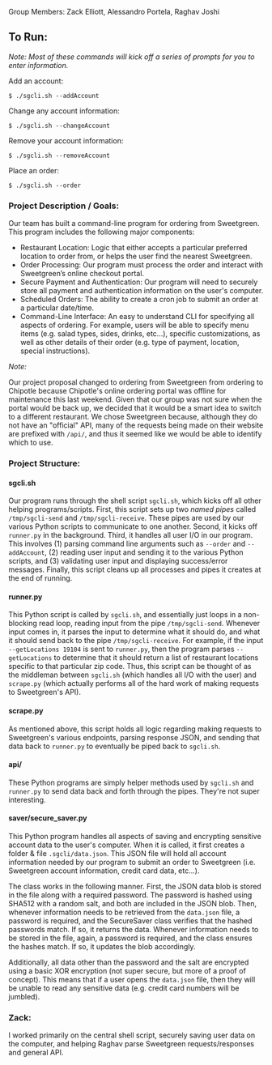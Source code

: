 Group Members: Zack Elliott, Alessandro Portela, Raghav Joshi

## To Run:

*Note: Most of these commands will kick off a series of prompts for you to enter information.*

Add an account:

```
$ ./sgcli.sh --addAccount
```

Change any account information:

```
$ ./sgcli.sh --changeAccount
```

Remove your account information:

```
$ ./sgcli.sh --removeAccount
```

Place an order:

```
$ ./sgcli.sh --order
```

### Project Description / Goals:

Our team has built a command-line program for ordering from Sweetgreen.  This program includes the following major components:

* Restaurant Location: Logic that either accepts a particular preferred location to order from, or helps the user find the nearest Sweetgreen.
* Order Processing: Our program must process the order and interact with Sweetgreen’s online checkout portal.
* Secure Payment and Authentication: Our program will need to securely store all payment and authentication information on the user's computer.
* Scheduled Orders:  The ability to create a cron job to submit an order at a particular date/time.
* Command-Line Interface: An easy to understand CLI for specifying all aspects of ordering.  For example, users will be able to specify menu items (e.g. salad types, sides, drinks, etc...), specific customizations, as well as other details of their order (e.g. type of payment, location, special instructions).

*Note:*

Our project proposal changed to ordering from Sweetgreen from ordering to Chipotle because Chipotle's online ordering portal was offline for maintenance this last weekend.  Given that our group was not sure when the portal would be back up, we decided that it would be a smart idea to switch to a different restaurant.  We chose Sweetgreen because, although they do not have an "official" API, many of the requests being made on their website are prefixed with `/api/`, and thus it seemed like we would be able to identify which to use.

### Project Structure:

#### sgcli.sh

Our program runs through the shell script `sgcli.sh`, which kicks off all other helping programs/scripts.  First, this script sets up two *named pipes* called `/tmp/sgcli-send` and `/tmp/sgcli-receive`.  These pipes are used by our various Python scripts to communicate to one another.  Second, it kicks off `runner.py` in the background.  Third, it handles all user I/O in our program.  This involves (1) parsing command line arguments such as `--order` and `--addAccount`, (2) reading user input and sending it to the various Python scripts, and (3) validating user input and displaying success/error messages.  Finally, this script cleans up all processes and pipes it creates at the end of running.

#### runner.py

This Python script is called by `sgcli.sh`, and essentially just loops in a non-blocking read loop, reading input from the pipe `/tmp/sgcli-send`.  Whenever input comes in, it parses the input to determine what it should do, and what it should send back to the pipe `/tmp/sgcli-receive`.  For example, if the input `--getLocations 19104` is sent to `runner.py`, then the program parses `--getLocations` to determine that it should return a list of restaurant locations specific to that particular zip code.  Thus, this script can be thought of as the middleman between `sgcli.sh` (which handles all I/O with the user) and `scrape.py` (which actually performs all of the hard work of making requests to Sweetgreen's API).

#### scrape.py

As mentioned above, this script holds all logic regarding making requests to Sweetgreen's various endpoints, parsing response JSON, and sending that data back to `runner.py` to eventually be piped back to `sgcli.sh`.

#### api/

These Python programs are simply helper methods used by `sgcli.sh` and `runner.py` to send data back and forth through the pipes.  They're not super interesting.

#### saver/secure_saver.py

This Python program handles all aspects of saving and encrypting sensitive account data to the user's computer.  When it is called, it first creates a folder & file `.sgcli/data.json`.  This JSON file will hold all account information needed by our program to submit an order to Sweetgreen (i.e. Sweetgreen account information, credit card data, etc...).

The class works in the following manner.  First, the JSON data blob is stored in the file along with a required password.  The password is hashed using SHA512 with a random salt, and both are included in the JSON blob.  Then, whenever information needs to be retrieved from the `data.json` file, a password is required, and the SecureSaver class verifies that the hashed passwords match.  If so, it returns the data.  Whenever information needs to be stored in the file, again, a password is required, and the class ensures the hashes match.  If so, it updates the blob accordingly.

Additionally, all data other than the password and the salt are encrypted using a basic XOR encryption (not super secure, but more of a proof of concept).  This means that if a user opens the `data.json` file, then they will be unable to read any sensitive data (e.g. credit card numbers will be jumbled).

### Zack:

I worked primarily on the central shell script, securely saving user data on the computer, and helping Raghav parse Sweetgreen requests/responses and general API.